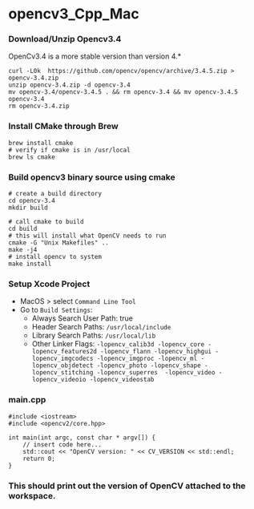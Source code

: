 # opencv3_Cpp_Mac

### Download/Unzip Opencv3.4
OpenCv3.4 is a more stable version than version 4.*
```
curl -L0k  https://github.com/opencv/opencv/archive/3.4.5.zip > opencv-3.4.zip
unzip opencv-3.4.zip -d opencv-3.4
mv opencv-3.4/opencv-3.4.5 . && rm opencv-3.4 && mv opencv-3.4.5 opencv-3.4
rm opencv-3.4.zip
```

### Install CMake through Brew
```
brew install cmake
# verify if cmake is in /usr/local
brew ls cmake
```

### Build opencv3 binary source using cmake
```
# create a build directory
cd opencv-3.4
mkdir build

# call cmake to build
cd build
# this will install what OpenCV needs to run
cmake -G "Unix Makefiles" ..
make -j4
# install opencv to system
make install
```

### Setup Xcode Project
* MacOS > select `Command Line Tool`
* Go to `Build Settings`:
   * Always Search User Path: true
   * Header Search Paths:  `/usr/local/include`
   * Library Search Paths: `/usr/local/lib`
   * Other Linker Flags: `-lopencv_calib3d -lopencv_core -lopencv_features2d -lopencv_flann -lopencv_highgui -lopencv_imgcodecs -lopencv_imgproc -lopencv_ml -lopencv_objdetect -lopencv_photo -lopencv_shape -lopencv_stitching -lopencv_superres  -lopencv_video -lopencv_videoio -lopencv_videostab`

### main.cpp
```
#include <iostream>
#include <opencv2/core.hpp>

int main(int argc, const char * argv[]) {
    // insert code here...
    std::cout << "OpenCV version: " << CV_VERSION << std::endl;
    return 0;
}
```
### This should print out the version of OpenCV attached to the workspace.
